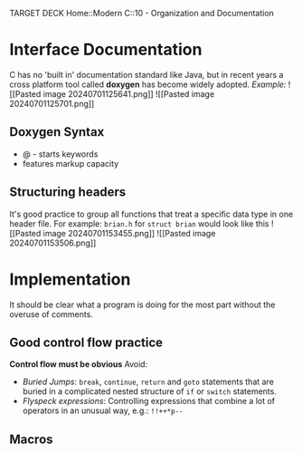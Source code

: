 TARGET DECK
Home::Modern C::10 - Organization and Documentation

# Interface Documentation <!--fc-->
C has no 'built in' documentation standard like Java, but in recent years a cross platform tool called **doxygen** has become widely adopted.
*Example:*
![[Pasted image 20240701125641.png]]
![[Pasted image 20240701125701.png]]
<!--ID: 1719877534394-->


## Doxygen Syntax <!--fc-->
- @ - starts keywords
- features markup capacity
<!--ID: 1719877534409-->


## Structuring headers <!--fc-->
It's good practice to group all functions that treat a specific data type in one header file.
For example:
`brian.h` for `struct brian` would look like this
![[Pasted image 20240701153455.png]]
![[Pasted image 20240701153506.png]]
<!--ID: 1719877534419-->


# Implementation
It should be clear what a program is doing for the most part without the overuse of comments.

## Good control flow practice <!--fc-->
**Control flow must be obvious**
Avoid:
- *Buried Jumps*: `break`, `continue`, `return` and `goto` statements that are buried in a complicated nested structure of `if` or `switch` statements.
- *Flyspeck expressions*: Controlling expressions that combine a lot of operators in an unusual way, e.g.: `!!++*p--`
<!--ID: 1719877534427-->


## Macros
